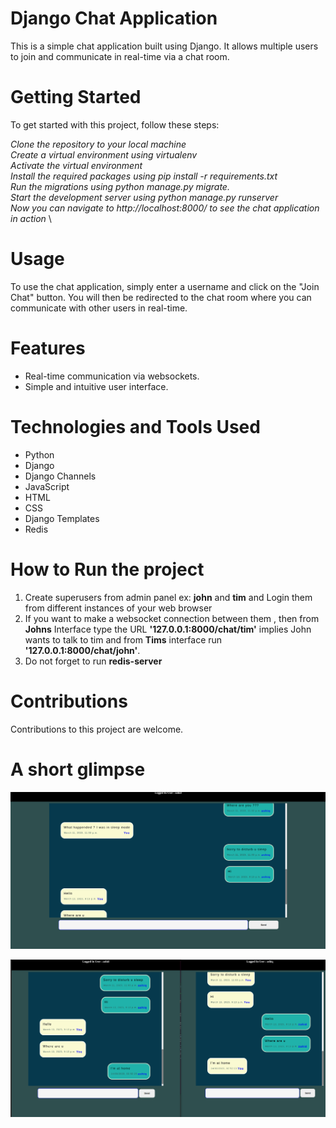 # Django Chat Application
This is a simple chat application built using Django. It allows multiple users to join and communicate in real-time via a chat room.

# Getting Started
To get started with this project, follow these steps:

*Clone the repository to your local machine* \
*Create a virtual environment using virtualenv* \
*Activate the virtual environment* \
*Install the required packages using pip install -r requirements.txt* \
*Run the migrations using python manage.py migrate.* \
*Start the development server using python manage.py runserver* \
*Now you can navigate to http://localhost:8000/ to see the chat application in action* \

# Usage
To use the chat application, simply enter a username and click on the "Join Chat" button. You will then be redirected to the chat room where you can communicate with other users in real-time.

# Features
* Real-time communication via websockets.
* Simple and intuitive user interface.

# Technologies and Tools Used
* Python
* Django
* Django Channels
* JavaScript
* HTML
* CSS
* Django Templates
* Redis

# How to Run the project
1. Create superusers from admin panel ex: **john** and  **tim** and Login them from different instances of your web browser
2. If you want to make a websocket connection between them , then from **Johns** Interface type the URL **'127.0.0.1:8000/chat/tim'** implies John wants to talk to tim and from **Tims** interface run  **'127.0.0.1:8000/chat/john'**.
3. Do not forget to run **redis-server**

# Contributions
Contributions to this project are welcome. 

# A short glimpse

![image_2](./screenshots/Screenshot%20from%202023-03-14%2002-54-25.png)

![image_1](./screenshots/Screenshot%20from%202023-03-14%2002-53-33.png)

